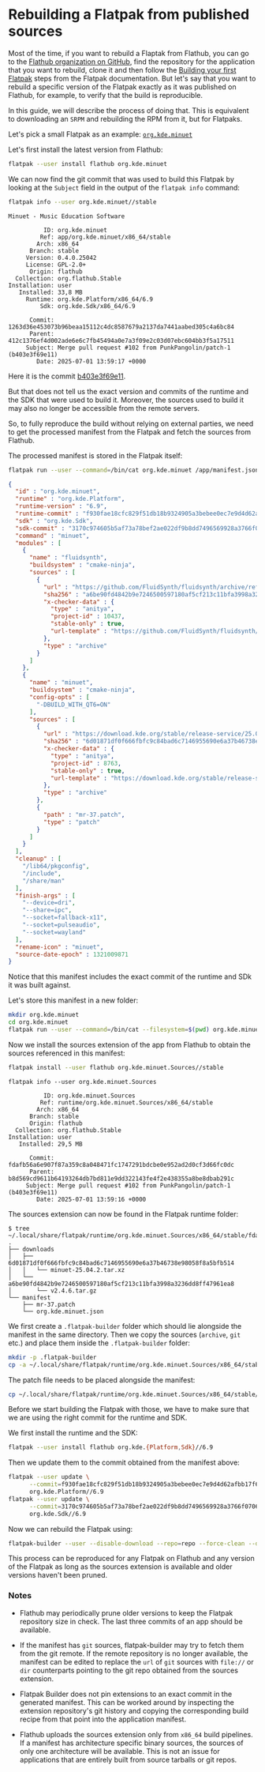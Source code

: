 # Rebuilding a Flatpak from published sources

Most of the time, if you want to rebuild a Flaptak from Flathub, you can
go to the [Flathub organization on GitHub](https://github.com/flathub),
find the repository for the application that you want to rebuild, clone
it and then follow the [Building your first Flatpak](https://docs.flatpak.org/en/latest/first-build.html)
steps from the Flatpak documentation. But let's say that you want to
rebuild a specific version of the Flatpak exactly as it was published
on Flathub, for example, to verify that the build is reproducible.

In this guide, we will describe the process of doing that. This is
equivalent to downloading an `SRPM` and rebuilding the RPM from it, but
for Flatpaks.

Let's pick a small Flatpak as an example:
[`org.kde.minuet`](https://github.com/flathub/org.kde.minuet)

Let's first install the latest version from Flathub:

```bash
flatpak --user install flathub org.kde.minuet
```

We can now find the git commit that was used to build this Flatpak by
looking at the `Subject` field in the output of the `flatpak info`
command:

```bash
flatpak info --user org.kde.minuet//stable
```

```
Minuet - Music Education Software

          ID: org.kde.minuet
         Ref: app/org.kde.minuet/x86_64/stable
        Arch: x86_64
      Branch: stable
     Version: 0.4.0.25042
     License: GPL-2.0+
      Origin: flathub
  Collection: org.flathub.Stable
Installation: user
   Installed: 33,8 MB
     Runtime: org.kde.Platform/x86_64/6.9
         Sdk: org.kde.Sdk/x86_64/6.9

      Commit: 1263d36e453073b96beaa15112c4dc8587679a2137da7441aabed305c4a6bc84
      Parent: 412c1376ef4d002ade6e6c7fb45494a0e7a3f09e2c03d07ebc604bb3f5a17511
     Subject: Merge pull request #102 from PunkPangolin/patch-1 (b403e3f69e11)
        Date: 2025-07-01 13:59:17 +0000
```

Here it is the commit [b403e3f69e11](https://github.com/flathub/org.kde.minuet/commit/b403e3f69e11).

But that does not tell us the exact version and commits of the
runtime and the SDK that were used to build it. Moreover, the sources
used to build it may also no longer be accessible from the remote
servers.

So, to fully reproduce the build without relying on external parties, we
need to get the processed manifest from the Flatpak and fetch the
sources from Flathub.

The processed manifest is stored in the Flatpak itself:

```bash
flatpak run --user --command=/bin/cat org.kde.minuet /app/manifest.json
```

```json
{
  "id" : "org.kde.minuet",
  "runtime" : "org.kde.Platform",
  "runtime-version" : "6.9",
  "runtime-commit" : "f930fae18cfc829f51db18b9324905a3bebee0ec7e9d4d62afbb17f696fb20d0",
  "sdk" : "org.kde.Sdk",
  "sdk-commit" : "3170c974605b5af73a78bef2ae022df9b8dd7496569928a3766f0706c6c6515d",
  "command" : "minuet",
  "modules" : [
    {
      "name" : "fluidsynth",
      "buildsystem" : "cmake-ninja",
      "sources" : [
        {
          "url" : "https://github.com/FluidSynth/fluidsynth/archive/refs/tags/v2.4.6.tar.gz",
          "sha256" : "a6be90fd4842b9e7246500597180af5cf213c11bfa3998a3236dd8ff47961ea8",
          "x-checker-data" : {
            "type" : "anitya",
            "project-id" : 10437,
            "stable-only" : true,
            "url-template" : "https://github.com/FluidSynth/fluidsynth/archive/refs/tags/v$version.tar.gz"
          },
          "type" : "archive"
        }
      ]
    },
    {
      "name" : "minuet",
      "buildsystem" : "cmake-ninja",
      "config-opts" : [
        "-DBUILD_WITH_QT6=ON"
      ],
      "sources" : [
        {
          "url" : "https://download.kde.org/stable/release-service/25.04.2/src/minuet-25.04.2.tar.xz",
          "sha256" : "6d01871df0f666fbfc9c84bad6c7146955690e6a37b46738e98058f8a5bfb514",
          "x-checker-data" : {
            "type" : "anitya",
            "project-id" : 8763,
            "stable-only" : true,
            "url-template" : "https://download.kde.org/stable/release-service/$version/src/minuet-$version.tar.xz"
          },
          "type" : "archive"
        },
        {
          "path" : "mr-37.patch",
          "type" : "patch"
        }
      ]
    }
  ],
  "cleanup" : [
    "/lib64/pkgconfig",
    "/include",
    "/share/man"
  ],
  "finish-args" : [
    "--device=dri",
    "--share=ipc",
    "--socket=fallback-x11",
    "--socket=pulseaudio",
    "--socket=wayland"
  ],
  "rename-icon" : "minuet",
  "source-date-epoch" : 1321009871
}
```

Notice that this manifest includes the exact commit of the runtime and
SDk it was built against.

Let's store this manifest in a new folder:

```bash
mkdir org.kde.minuet
cd org.kde.minuet
flatpak run --user --command=/bin/cat --filesystem=$(pwd) org.kde.minuet /app/manifest.json >manifest.json
```

Now we install the sources extension of the app from Flathub to obtain
the sources referenced in this manifest:

```bash
flatpak install --user flathub org.kde.minuet.Sources//stable
```

```
flatpak info --user org.kde.minuet.Sources

          ID: org.kde.minuet.Sources
         Ref: runtime/org.kde.minuet.Sources/x86_64/stable
        Arch: x86_64
      Branch: stable
      Origin: flathub
  Collection: org.flathub.Stable
Installation: user
   Installed: 29,5 MB

      Commit: fdafb56a6e907f87a359c8a048471fc1747291bdcbe0e952ad2d0cf3d66fc0dc
      Parent: b8d569cd9611b64193264db7bd811e9dd322143fe4f2e438355a8be8dbab291c
     Subject: Merge pull request #102 from PunkPangolin/patch-1 (b403e3f69e11)
        Date: 2025-07-01 13:59:16 +0000
```

The sources extension can now be found in the Flatpak runtime folder:

```console
$ tree ~/.local/share/flatpak/runtime/org.kde.minuet.Sources/x86_64/stable/fdafb56a6e907f87a359c8a048471fc1747291bdcbe0e952ad2d0cf3d66fc0dc/files
.
├── downloads
│   ├── 6d01871df0f666fbfc9c84bad6c7146955690e6a37b46738e98058f8a5bfb514
│   │   └── minuet-25.04.2.tar.xz
│   └── a6be90fd4842b9e7246500597180af5cf213c11bfa3998a3236dd8ff47961ea8
│       └── v2.4.6.tar.gz
└── manifest
    ├── mr-37.patch
    └── org.kde.minuet.json
```

We first create a `.flatpak-builder` folder which should lie alongside
the manifest in the same directory. Then we copy the sources
(`archive`, `git` etc.) and place them inside the `.flatpak-builder`
folder:

```bash
mkdir -p .flatpak-builder
cp -a ~/.local/share/flatpak/runtime/org.kde.minuet.Sources/x86_64/stable/fdafb56a6e907f87a359c8a048471fc1747291bdcbe0e952ad2d0cf3d66fc0dc/files/downloads .flatpak-builder
```

The patch file needs to be placed alongside the manifest:

```bash
cp ~/.local/share/flatpak/runtime/org.kde.minuet.Sources/x86_64/stable/fdafb56a6e907f87a359c8a048471fc1747291bdcbe0e952ad2d0cf3d66fc0dc/files/manifest/*.patch .
```

Before we start building the Flatpak with those, we have to make sure
that we are using the right commit for the runtime and SDK.

We first install the runtime and the SDK:

```bash
flatpak --user install flathub org.kde.{Platform,Sdk}//6.9
```

Then we update them to the commit obtained from the manifest above:

```bash
flatpak --user update \
      --commit=f930fae18cfc829f51db18b9324905a3bebee0ec7e9d4d62afbb17f696fb20d0 \
      org.kde.Platform//6.9
flatpak --user update \
      --commit=3170c974605b5af73a78bef2ae022df9b8dd7496569928a3766f0706c6c6515d \
      org.kde.Sdk//6.9
```

Now we can rebuild the Flatpak using:

```bash
flatpak-builder --user --disable-download --repo=repo --force-clean --disable-rofiles-fuse builddir manifest.json
```

This process can be reproduced for any Flatpak on Flathub and any
version of the Flatpak as long as the sources extension is available
and older versions haven't been pruned.

### Notes

- Flathub may periodically prune older versions to keep the Flatpak
  repository size in check. The last three commits of an app should
  be available.

- If the manifest has `git` sources, flatpak-builder may try to fetch
  them from the git remote. If the remote repository is no longer
  available, the manifest can be edited to replace the `url` of `git`
  sources with `file://` or `dir` counterparts pointing to the git repo
  obtained from the sources extension.

- Flatpak Builder does not pin extensions to an exact commit in the
  generated manifest. This can be worked around by inspecting the
  extension repository's git history and copying the corresponding
  build recipe from that point into the application manifest.

- Flathub uploads the sources extension only from `x86_64` build
  pipelines. If a manifest has architecture specific binary sources,
  the sources of only one architecture will be available. This is not an
  issue for applications that are entirely built from source tarballs or
  git repos.
